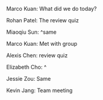 Marco Kuan: What did we do today?

Rohan Patel: The review quiz

Miaoqiu Sun: ^same

Marco Kuan: Met with group

Alexis Chen: review quiz

Elizabeth Cho: ^

Jessie Zou: Same

Kevin Jang: Team meeting
